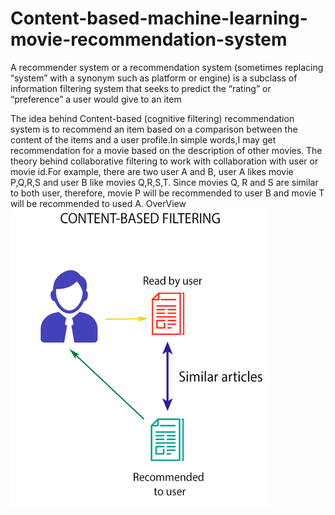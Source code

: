 # Content-based-machine-learning-movie-recommendation-system

A recommender system or a recommendation system (sometimes replacing “system” with a synonym such as platform or engine) is a subclass of information filtering system that seeks to predict the “rating” or “preference” a user would give to an item

The idea behind Content-based (cognitive filtering) recommendation system is to recommend an item based on a comparison between the content of the items and a user profile.In simple words,I may get recommendation for a movie based on the description of other movies.
The theory behind collaborative filtering to work with collaboration with user or movie id.For example, there are two user A and B, user A likes movie P,Q,R,S and user B like movies Q,R,S,T. Since movies Q, R and S are similar to both user, therefore, movie P will be recommended to user B and movie T will be recommended to used A.
OverView
![overview.png](overview.png)

